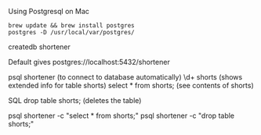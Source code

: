 Using Postgresql on Mac

```
brew update && brew install postgres
postgres -D /usr/local/var/postgres/
```

createdb shortener

Default gives
postgres://localhost:5432/shortener

psql shortener (to connect to database automatically)
\d+ shorts     (shows extended info for table shorts)
select * from shorts; (see contents of shorts)

SQL
drop table shorts; (deletes the table)

psql shortener -c "select * from shorts;"
psql shortener -c "drop table shorts;"

